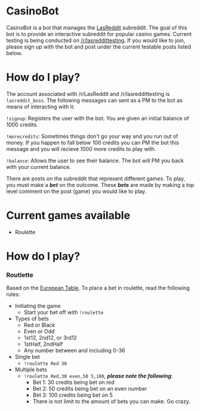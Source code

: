 # CasinoBot

CasinoBot is a bot that manages the [LasReddit](https://www.reddit.com/r/LasReddit) subreddit. The goal of this bot is to provide an interactive subreddit for popular casino games.  Current testing is being conducted on [/r/lasreddittesting](https://www.reddit.com/r/lasreddittesting). If you would like to join, please sign up with the bot and post under the current testable posts listed below.

# How do I play?

The account associated with /r/LasReddit and /r/lasreddittesting is `lasreddit_boss`. The following messages can sent as a PM to the bot as means of interacting with it:

`!signup`: Registers the user with the bot. You are given an initial balance of 1000 credits.

`!morecredits`: Sometimes things don't go your way and you run out of money. If you happen to fall below 100 credits you can PM the bot this message and you will recieve 1000 more credits to play with.

`!balance`: Allows the user to see their balance. The bot will PM you back with your current balance.

There are posts on the subreddit that represent different games. To play, you must make a **_bet_** on the outcome. These **_bets_** are made by making a top level comment on the post (game) you would like to play.

# Current games available

- Roulette

# How do I play?

### Routlette 
Based on the [European Table](https://www.casinonewsdaily.com/roulette-guide/european-roulette/). To place a bet in roulette, read the following rules:

- Initiating the game
  - Start your bet off with `!roulette`
- Types of bets
  - Red or Black
  - Even or Odd
  - 1st12, 2nd12, or 3rd12
  - 1stHalf, 2ndHalf
  - Any number between and including 0-36
- Single bet
  - `!roulette Red 30`
- Multiple bets
  - `!roulette Red,30 even,50 5,100`, **_please note the following_**:
    - Bet 1: 30 credits being bet on red
    - Bet 2: 50 credits being bet on an even number
    - Bet 3: 100 credits being bet on 5
    - There is not limit to the amount of bets you can make. Go crazy.
